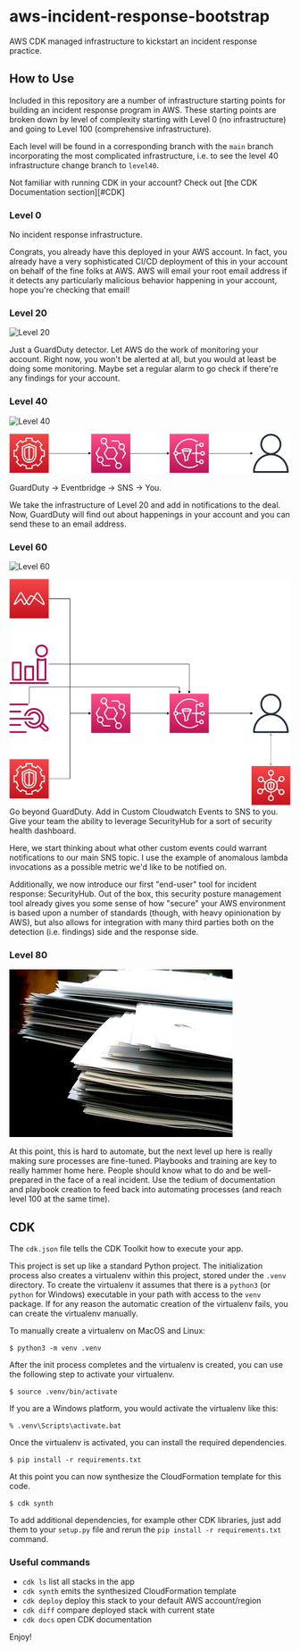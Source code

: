 # aws-incident-response-bootstrap
AWS CDK managed infrastructure to kickstart an incident response practice.

## How to Use

Included in this repository are a number of infrastructure starting points for building an incident response program in AWS. These starting points are broken down by level of complexity starting with Level 0 (no infrastructure) and going to Level 100 (comprehensive infrastructure). 

Each level will be found in a corresponding branch with the `main` branch incorporating the most complicated infrastructure, i.e. to see the level 40 infrastructure change branch to `level40`.

Not familiar with running CDK in your account? Check out [the CDK Documentation section][#CDK]

### Level 0

No incident response infrastructure.

Congrats, you already have this deployed in your AWS account. In fact, you already have a very sophisticated CI/CD deployment of this in your account on behalf of the fine folks at AWS. AWS will email your root email address if it detects any particularly malicious behavior happening in your account, hope you're checking that email!  

### Level 20

![Level 20](https://github.com/rjulian/aws-incident-response-bootstrap/actions/workflows/main.yml/badge.svg?branch=level20)

Just a GuardDuty detector. Let AWS do the work of monitoring your account. Right now, you won't be alerted at all, but you would at least be doing some monitoring. Maybe set a regular alarm to go check if there're any findings for your account.

### Level 40

![Level 40](https://github.com/rjulian/aws-incident-response-bootstrap/actions/workflows/main.yml/badge.svg?branch=level40)

![Level40](./Level40.png)

GuardDuty -> Eventbridge -> SNS -> You.

We take the infrastructure of Level 20 and add in notifications to the deal. Now, GuardDuty will find out about happenings in your account and you can send these to an email address. 

### Level 60

![Level 60](https://github.com/rjulian/aws-incident-response-bootstrap/actions/workflows/main.yml/badge.svg?branch=level60)

![Level60](./Level60.png)
Go beyond GuardDuty. Add in Custom Cloudwatch Events to SNS to you. Give your team the ability to leverage SecurityHub for a sort of security health dashboard.

Here, we start thinking about what other custom events could warrant notifications to our main SNS topic. I use the example of anomalous lambda invocations as a possible metric we'd like to be notified on. 

Additionally, we now introduce our first "end-user" tool for incident response: SecurityHub. Out of the box, this security posture management tool already gives you some sense of how "secure" your AWS environment is based upon a number of standards (though, with heavy opinionation by AWS), but also allows for integration with many third parties both on the detection (i.e. findings) side and the response side. 

### Level 80

![Level80](./Level80.jpg)

At this point, this is hard to automate, but the next level up here is really making sure processes are fine-tuned. Playbooks and training are key to really hammer home here. People should know what to do and be well-prepared in the face of a real incident. Use the tedium of documentation and playbook creation to feed back into automating processes (and reach level 100 at the same time). 

## CDK

The `cdk.json` file tells the CDK Toolkit how to execute your app.

This project is set up like a standard Python project.  The initialization
process also creates a virtualenv within this project, stored under the `.venv`
directory.  To create the virtualenv it assumes that there is a `python3`
(or `python` for Windows) executable in your path with access to the `venv`
package. If for any reason the automatic creation of the virtualenv fails,
you can create the virtualenv manually.

To manually create a virtualenv on MacOS and Linux:

```
$ python3 -m venv .venv
```

After the init process completes and the virtualenv is created, you can use the following
step to activate your virtualenv.

```
$ source .venv/bin/activate
```

If you are a Windows platform, you would activate the virtualenv like this:

```
% .venv\Scripts\activate.bat
```

Once the virtualenv is activated, you can install the required dependencies.

```
$ pip install -r requirements.txt
```

At this point you can now synthesize the CloudFormation template for this code.

```
$ cdk synth
```

To add additional dependencies, for example other CDK libraries, just add
them to your `setup.py` file and rerun the `pip install -r requirements.txt`
command.

### Useful commands

 * `cdk ls`          list all stacks in the app
 * `cdk synth`       emits the synthesized CloudFormation template
 * `cdk deploy`      deploy this stack to your default AWS account/region
 * `cdk diff`        compare deployed stack with current state
 * `cdk docs`        open CDK documentation

Enjoy!
